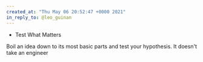 ```yaml
---
created_at: "Thu May 06 20:52:47 +0000 2021"
in_reply_to: @leo_guinan
---
```


- Test What Matters

Boil an idea down to its most basic parts and test your hypothesis. It doesn't take an engineer